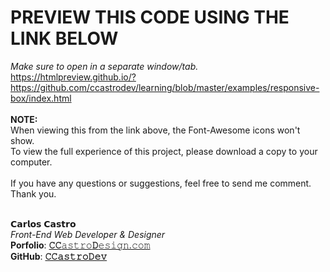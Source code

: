 # PREVIEW THIS CODE USING THE LINK BELOW
<i>Make sure to open in a separate window/tab.</i> <br>
https://htmlpreview.github.io/?https://github.com/ccastrodev/learning/blob/master/examples/responsive-box/index.html
<br>
<br>
<strong>NOTE:</strong>
<br>
When viewing this from the link above, the Font-Awesome icons won't show.
<br>To view the full experience of this project, please download a copy to your computer.
<br>
<br>
If you have any questions or suggestions, feel free to send me comment.
<br>
Thank you.
<br>
<br>

𝗖𝗮𝗿𝗹𝗼𝘀 𝗖𝗮𝘀𝘁𝗿𝗼<br>
<i>Front-End Web Developer &amp; Designer</i><br>
<b>Porfolio</b>: <a href="//www.ccastrodesign.com/" title="Carlos Castro - Online Porfolio" target="_blank"><b>𝙲𝙲</b>𝚊𝚜𝚝𝚛𝚘<b>𝙳</b>𝚎𝚜𝚒𝚐𝚗.𝚌𝚘𝚖<br></a>
<b>GitHub</b>: <a href="https://github.com/ccastrodev/" title="Carlos Castro - GitHub Repository" target="_blank"><b>𝙲𝙲𝚊𝚜𝚝𝚛𝚘𝙳𝚎𝚟</b>
